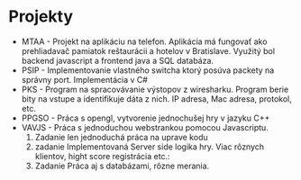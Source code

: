 # Projekty
- MTAA - Projekt na aplikáciu na telefon. Aplikácia má fungovať ako prehliadavač pamiatok reštaurácii a hotelov v Bratislave. Využitý bol backend javascript a frontend java a SQL databáza. 
- PSIP - Implementovanie vlastného switcha ktorý posúva packety na správny port. Implementácia v C#
- PKS  - Program na spracovávanie výstopov z wiresharku. Program berie bity na vstupe a identifikuje dáta z nich. IP adresa, Mac adresa, protokol, etc.
- PPGSO - Práca s opengl, vytvorenie jednochušej hry v jazyku C++
- VAVJS - Práca s jednoduchou webstrankou pomocou Javascriptu. 
    1. Zadanie len jednoduchá práca na uprave kodu
    2. zadanie Implementovaná Server side logika hry. Viac rôznych klientov, hight score registrácia etc.:
    3. Zadanie Práca aj s databázami, rôzne merania.
